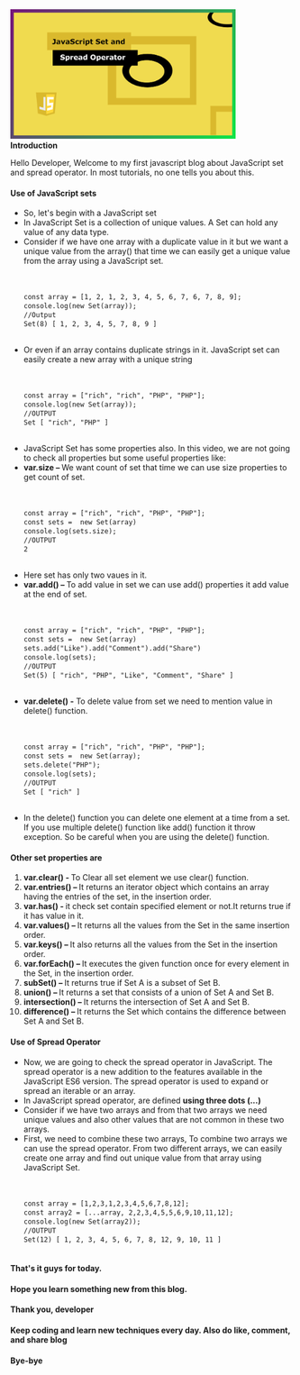 <!DOCTYPE html>
<html>
<head>
<meta http-equiv="Content-Type" content="text/html; charset=UTF-8">
<meta http-equiv="X-UA-Compatible" content="IE=edge">
<meta name="viewport" content="width=device-width,initial-scale=1">
<meta name="description" content="Use of JavaScript Set and spread operator">
</head>
<body>

<div class="main">

<div class="separator" style="clear: both;">
<a target="_blank" href="https://youtu.be/6OAaCcVpQS0">
<img alt="" border="0" width="400" src="images/js.png"/>
</a>
</div>

<div class="intro">
<b>Introduction</b>
<p>Hello Developer, Welcome to my first javascript blog about JavaScript set and spread operator. In most tutorials, no one tells you about this. </p>
</div>

<div class="install_code">
<h4>Use of JavaScript sets</h4>
<ul>
<li>So, let's begin with a JavaScript set</li>
<li>In JavaScript Set is a collection of unique values. A Set can hold any value of any data type.</li>
<li>Consider if we have one array with a duplicate value in it but we want a unique value from the array() that time we can easily get a unique value from the array using a JavaScript set.</li>
<br />
<pre class="prettyprint">
<code class="language-javascript">
const array = [1, 2, 1, 2, 3, 4, 5, 6, 7, 6, 7, 8, 9];
console.log(new Set(array)); 
//Output
Set(8) [ 1, 2, 3, 4, 5, 7, 8, 9 ]
</code>
</pre>
<li>Or even if an array contains duplicate strings in it. JavaScript set can easily create a new array with a unique string</li>
<br />
<pre class="prettyprint">
<code class="language-javascript">
const array = ["rich", "rich", "PHP", "PHP"];
console.log(new Set(array)); 
//OUTPUT
Set [ "rich", "PHP" ]
</code>
</pre>
<li>JavaScript Set has some properties also. In this video, we are not going to check all properties but some useful properties like:</li>
<li>
<b>var.size – </b> We want count of set that time we can use size properties to get count of set.
</li>
<br />
<pre class="prettyprint">
<code class="language-javascript">
const array = ["rich", "rich", "PHP", "PHP"];
const sets =  new Set(array)
console.log(sets.size); 
//OUTPUT
2
</code>
</pre>
<li>Here set has only two vaues in it.</li>
<li>
<b>var.add() – </b>
To add value in set we can use add() properties it add value at the end of set.
</li>
<br />
<pre class="prettyprint">
<code class="language-javascript">
const array = ["rich", "rich", "PHP", "PHP"];
const sets =  new Set(array)
sets.add("Like").add("Comment").add("Share")
console.log(sets);
//OUTPUT
Set(5) [ "rich", "PHP", "Like", "Comment", "Share" ]  
</code>
</pre>

<li>
<b>var.delete() -</b>
To delete value from set we need to mention value in delete() function.
</li>
<br />
<pre class="prettyprint">
<code class="language-javascript">
const array = ["rich", "rich", "PHP", "PHP"];
const sets =  new Set(array);
sets.delete("PHP");
console.log(sets);
//OUTPUT
Set [ "rich" ] 
</code>
</pre>
<li>
In the delete() function you can delete one element at a time from a set.
If you use multiple delete() function like add() function it throw exception.
So be careful when you are using the delete() function.
</li>                 
</ul>

<h4>Other set properties are</h4>
<ol>
<li><b>var.clear() - </b>To Clear all set element we use clear() function.</li>
<li><b>var.entries() – </b>It returns an iterator object which contains an array having the entries of the set, in the insertion order.</li>
<li><b>var.has() - </b>it check set contain specified element or not.It returns true if it has value in it.</li>
<li><b>var.values() – </b>It returns all the values from the Set in the same insertion order. </li>
<li><b>var.keys() – </b>It also returns all the values from the Set in the insertion order. </li>
<li><b>var.forEach() – </b>It executes the given function once for every element in the Set, in the insertion order.</li>
<li><b>subSet() – </b>It returns true if Set A is a subset of Set B.</li>
<li><b>union() – </b>It returns a set that consists of a union of Set A and Set B.</li>
<li><b>intersection() – </b>It returns the intersection of Set A and Set B.</li>
<li><b>difference() – </b>It returns the Set which contains the difference between Set A and Set B.</li>
</ol>

<h4>Use of Spread Operator</h4>
<ul>
<li>Now, we are going to check the spread operator in JavaScript. The spread operator is a new addition to the features available in the JavaScript ES6 version. The spread operator is used to expand or spread an iterable or an array.</li>
<li>In JavaScript spread operator, are defined <b>using three dots (...)</b></li>
<li>Consider if we have two arrays and from that two arrays we need unique values and also other values that are not common in these two arrays.</li>
<li>First, we need to combine these two arrays, To combine two arrays we can use the spread operator. From two different arrays, we can easily create one array and find out unique value from that array using JavaScript Set.</li>
<br />
<pre class="prettyprint">
<code class="language-javascript">
const array = [1,2,3,1,2,3,4,5,6,7,8,12];
const array2 = [...array, 2,2,3,4,5,5,6,9,10,11,12];
console.log(new Set(array2));
//OUTPUT
Set(12) [ 1, 2, 3, 4, 5, 6, 7, 8, 12, 9, 10, 11 ]
</code>
</pre>
</ul>
</div>

<h4>That's it guys for today.</h4> 
<h4>Hope you learn something new from this blog.</h4>
<h4>Thank you, developer </h4>
<h4>Keep coding and learn new techniques every day. Also do like, comment, and share blog</h4>
<h4>Bye-bye</h4>
</div>    
</body>
</html>